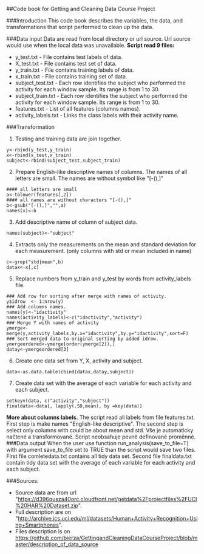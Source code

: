 ##Code book for Getting and Cleaning Data Course Project

###Introduction
This code book describes the variables, the data, and transformations that script performed to clean up the data.

###Data input
Data are read from local directory or url source. Url source would use when the local data was unavailable.
**Script read 9 files:**
- y_test.txt - File contains test labels of data. 
- X_test.txt - File contains test set of data.
- y_train.txt - File contains training labels of data. 
- x_train.txt - File contains training set of data.
- subject_test.txt - Each row identifies the subject who performed the activity for each window sample. Its range is from 1 to 30. 
- subject_train.txt - Each row identifies the subject who performed the activity for each window sample. Its range is from 1 to 30. 
- features.txt - List of all features (columns names).
- activity_labels.txt - Links the class labels with their activity name.

###Transformation
1. Testing and training data are join together.
<pre><code>y<-rbind(y_test,y_train)
x<-rbind(x_test,x_train)
subject<-rbind(subject_test,subject_train)</code></pre>
2. Prepare English-like descriptive names of columns. The names of all letters are  small. The names are without symbol like "[-(),]"
<pre><code>#### all letters are small 
a<-tolower(features[,2])
#### all names are without characters "[-(),]" 
b<-gsub("[-(),]","",a)
names(x)<-b</code></pre>
3. Add descriptive name of column of subject data.
<pre><code>names(subject)<-"subject"</code></pre>
4. Extracts only the measurements on the mean and standard deviation for each measurement. (only columns with std or mean included in name)
<pre><code>c<-grep("std|mean",b)
datax<-x[,c]</code></pre>
5. Replace numbers from y_train and y_test by words from activity_labels file.
<pre><code>### Add row for sorting after merge with names of activity.
y$idrow  <- 1:nrow(y)
### Add columns names.
names(y)<-"idactivity"
names(activity_labels)<-c("idactivity","activity")
### Merge Y with names of activity
ymerge<-merge(y,activity_labels,by.x="idactivity",by.y="idactivity",sort=F)
### Sort merged data to original sorting by added idrow.
ymergeordered<-ymerge[order(ymerge[2]),]
datay<-ymergeordered[3]</code></pre>
6. Create one data set from Y, X, activity and subject.
<pre><code>data<-as.data.table(cbind(datax,datay,subject))</code></pre>
7. Create data set with the average of each variable for each activity and each subject.
<pre><code>setkeyv(data, c("activity","subject"))
finaldata<-data[, lapply(.SD,mean), by =key(data)]</code></pre>
**More about columns labels.**
The script read all labels from file features.txt. First step is make names "English-like descriptive". The second step is select only columns with could be about mean and std. Vše je automaticky načtené a transformované. Script neobsahuje pevně definované proměnné.
###Data output
When the user use function run_analysis(save_to_file=T) with argument save_to_file set to TRUE than the script would save two files. First file comletedata.txt contains all tidy data set. Second file finaldata.txt contain tidy data set with the average of each variable for each activity and each subject.

###Sources:
- Source data are from url "https://d396qusza40orc.cloudfront.net/getdata%2Fprojectfiles%2FUCI%20HAR%20Dataset.zip".
- Full description are on "http://archive.ics.uci.edu/ml/datasets/Human+Activity+Recognition+Using+Smartphones".
- Files description is on https://github.com/bierza/GettingandCleaningDataCourseProject/blob/master/description_of_data_source
